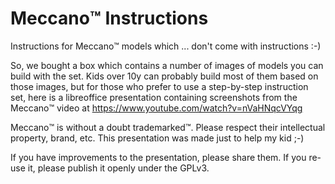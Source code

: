 # Meccano:tm: Instructions
Instructions for Meccano:tm: models which ... don't come with instructions :-)

So, we bought a box which contains a number of images of models you can build with the set. Kids over 10y can probably build most of them based on those images, but for those who prefer to use a step-by-step instruction set, here is a libreoffice presentation containing screenshots from the Meccano:tm: video at https://www.youtube.com/watch?v=nVaHNqcVYqg

Meccano:tm: is without a doubt trademarked:tm:. Please respect their intellectual property, brand, etc. This presentation was made just to help my kid ;-)

If you have improvements to the presentation, please share them. If you re-use it, please publish it openly under the GPLv3.
